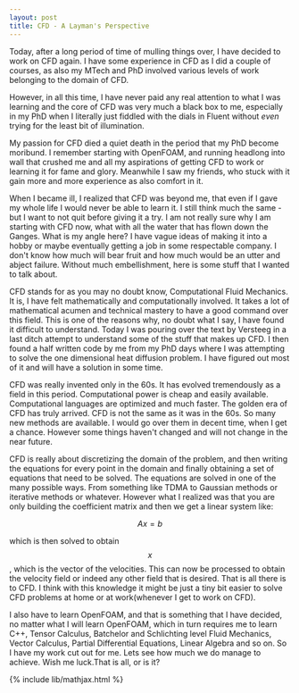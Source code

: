 ```yaml
---
layout: post
title: CFD - A Layman's Perspective
---
```


Today, after a long period of time of mulling things over, I have decided to work on CFD again. I have some experience in CFD as I did a couple of courses, as also my MTech and PhD involved various levels of work belonging to the domain of CFD.

However, in all this time, I have never paid any real attention to what I was learning and the core of CFD was very much a black box to me, especially in my PhD when I literally just fiddled with the dials in Fluent without _even_ trying for the least bit of illumination.

My passion for CFD died a quiet death in the period that my PhD become moribund. I remember starting with OpenFOAM, and running headlong into wall that crushed me and all my aspirations of getting CFD to work or learning it for fame and glory. Meanwhile I saw my friends, who stuck with it gain more and more experience as also comfort in it.

When I became ill, I realized that CFD was beyond me, that even if I gave my whole life I would never be able to learn it. I still think much the same - but I want to not quit before giving it a try. I am not really sure why I am starting with CFD now, what with all the water that has flown down the Ganges. What is my angle here? I have vague ideas of making it into a hobby or maybe eventually getting a job in some respectable company. I don't know how much will bear fruit and how much would be an utter and abject failure. Without much embellishment, here is some stuff that I wanted to talk about.

CFD stands for as you may no doubt know, Computational Fluid Mechanics. It is, I have felt mathematically and computationally involved. It takes a lot of mathematical acumen and technical mastery to have a good command over this field. This is one of the reasons why, no doubt what I say, I have found it difficult to understand. Today I was pouring over the text by Versteeg in a last ditch attempt to understand some of the stuff that makes up CFD. I then found a half written code by me from my PhD days where I was attempting to solve the one dimensional heat diffusion problem. I have figured out most of it and will have a solution in some time.

CFD was really invented only in the 60s. It has evolved tremendously as a field in this period. Computational power is cheap and easily available. Computational languages are optimized and much faster. The golden era of CFD has truly arrived. CFD is not the same as it was in the 60s. So many new methods are available. I would go over them in decent time, when I get a chance. However some things haven't changed and will not change in the near future.

CFD is really about discretizing the domain of the problem, and then writing the equations for every point in the domain and finally obtaining a set of equations that need to be solved. The equations are solved in one of the many possible ways. From something like TDMA to Gaussian methods or iterative methods or whatever. However what I realized was that you are only building the coefficient matrix and then we get a linear system like:

$$Ax = b$$

which is then solved to obtain $$x$$, which is the vector of the velocities. This can now be processed to obtain the velocity field or indeed any other field that is desired. That is all there is to CFD. I think with this knowledge it might be just a tiny bit easier to solve CFD problems at home or at work(whenever I get to work on CFD).

I also have to learn OpenFOAM, and that is something that I have decided, no matter what I will learn OpenFOAM, which in turn requires me to learn C++, Tensor Calculus, Batchelor and Schlichting level Fluid Mechanics, Vector Calculus, Partial Differential Equations, Linear Algebra and so on. So I have my work cut out for me. Lets see how much we do manage to achieve. Wish me luck.That is all, or is it?

{% include lib/mathjax.html %}

